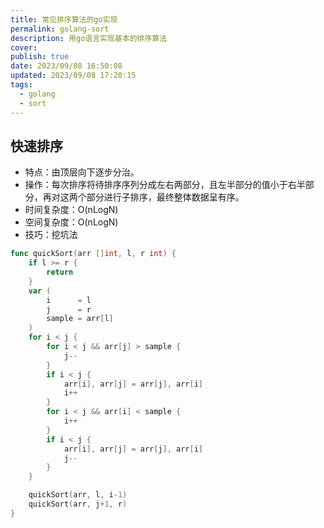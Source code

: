 ```yaml
---
title: 常见排序算法的go实现
permalink: golang-sort
description: 用go语言实现基本的排序算法
cover: 
publish: true
date: 2023/09/08 16:50:08
updated: 2023/09/08 17:20:15
tags:
  - golang
  - sort
---
```


## 快速排序

* 特点：由顶层向下逐步分治。  
* 操作：每次排序将待排序序列分成左右两部分，且左半部分的值小于右半部分，再对这两个部分进行子排序，最终整体数据呈有序。  
* 时间复杂度：O(nLogN)  
* 空间复杂度：O(nLogN)  
* 技巧：挖坑法  

```go
func quickSort(arr []int, l, r int) {
	if l >= r {
		return
	}
	var (
		i      = l
		j      = r
		sample = arr[l]
	)
	for i < j {
		for i < j && arr[j] > sample {
			j--
		}
		if i < j {
			arr[i], arr[j] = arr[j], arr[i]
			i++
		}
		for i < j && arr[i] < sample {
			i++
		}
		if i < j {
			arr[i], arr[j] = arr[j], arr[i]
			j--
		}
	}

	quickSort(arr, l, i-1)
	quickSort(arr, j+1, r)
}

```
